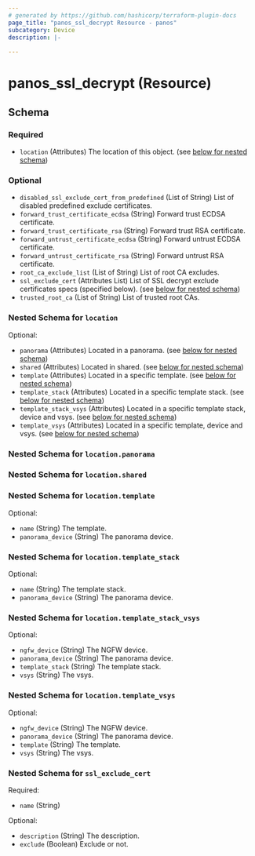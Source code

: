 ```yaml
---
# generated by https://github.com/hashicorp/terraform-plugin-docs
page_title: "panos_ssl_decrypt Resource - panos"
subcategory: Device
description: |-
  
---
```


# panos_ssl_decrypt (Resource)





<!-- schema generated by tfplugindocs -->
## Schema

### Required

- `location` (Attributes) The location of this object. (see [below for nested schema](#nestedatt--location))

### Optional

- `disabled_ssl_exclude_cert_from_predefined` (List of String) List of disabled predefined exclude certificates.
- `forward_trust_certificate_ecdsa` (String) Forward trust ECDSA certificate.
- `forward_trust_certificate_rsa` (String) Forward trust RSA certificate.
- `forward_untrust_certificate_ecdsa` (String) Forward untrust ECDSA certificate.
- `forward_untrust_certificate_rsa` (String) Forward untrust RSA certificate.
- `root_ca_exclude_list` (List of String) List of root CA excludes.
- `ssl_exclude_cert` (Attributes List) List of SSL decrypt exclude certificates specs (specified below). (see [below for nested schema](#nestedatt--ssl_exclude_cert))
- `trusted_root_ca` (List of String) List of trusted root CAs.

<a id="nestedatt--location"></a>
### Nested Schema for `location`

Optional:

- `panorama` (Attributes) Located in a panorama. (see [below for nested schema](#nestedatt--location--panorama))
- `shared` (Attributes) Located in shared. (see [below for nested schema](#nestedatt--location--shared))
- `template` (Attributes) Located in a specific template. (see [below for nested schema](#nestedatt--location--template))
- `template_stack` (Attributes) Located in a specific template stack. (see [below for nested schema](#nestedatt--location--template_stack))
- `template_stack_vsys` (Attributes) Located in a specific template stack, device and vsys. (see [below for nested schema](#nestedatt--location--template_stack_vsys))
- `template_vsys` (Attributes) Located in a specific template, device and vsys. (see [below for nested schema](#nestedatt--location--template_vsys))

<a id="nestedatt--location--panorama"></a>
### Nested Schema for `location.panorama`


<a id="nestedatt--location--shared"></a>
### Nested Schema for `location.shared`


<a id="nestedatt--location--template"></a>
### Nested Schema for `location.template`

Optional:

- `name` (String) The template.
- `panorama_device` (String) The panorama device.


<a id="nestedatt--location--template_stack"></a>
### Nested Schema for `location.template_stack`

Optional:

- `name` (String) The template stack.
- `panorama_device` (String) The panorama device.


<a id="nestedatt--location--template_stack_vsys"></a>
### Nested Schema for `location.template_stack_vsys`

Optional:

- `ngfw_device` (String) The NGFW device.
- `panorama_device` (String) The panorama device.
- `template_stack` (String) The template stack.
- `vsys` (String) The vsys.


<a id="nestedatt--location--template_vsys"></a>
### Nested Schema for `location.template_vsys`

Optional:

- `ngfw_device` (String) The NGFW device.
- `panorama_device` (String) The panorama device.
- `template` (String) The template.
- `vsys` (String) The vsys.



<a id="nestedatt--ssl_exclude_cert"></a>
### Nested Schema for `ssl_exclude_cert`

Required:

- `name` (String)

Optional:

- `description` (String) The description.
- `exclude` (Boolean) Exclude or not.